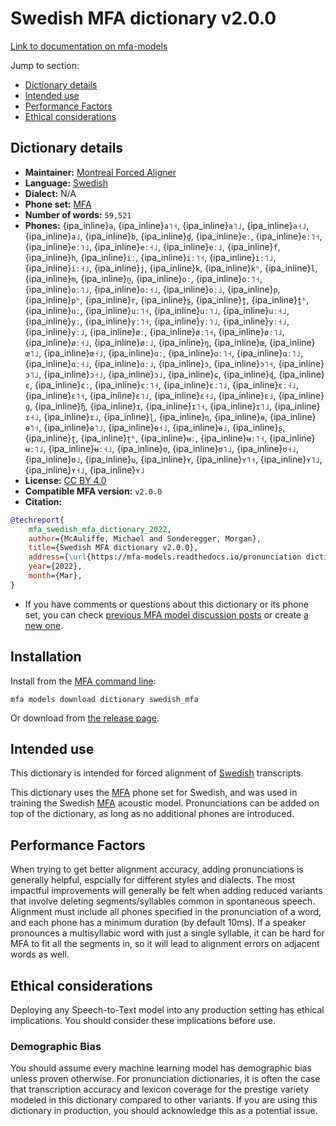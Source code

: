 
# Swedish MFA dictionary v2.0.0

[Link to documentation on mfa-models](https://mfa-models.readthedocs.io/en/main/dictionary/swedish_mfa.html)

Jump to section:

- [Dictionary details](#dictionary-details)
- [Intended use](#intended-use)
- [Performance Factors](#performance-factors)
- [Ethical considerations](#ethical-considerations)

## Dictionary details

- **Maintainer:** [Montreal Forced Aligner](https://montreal-forced-aligner.readthedocs.io/)
- **Language:** [Swedish](https://en.wikipedia.org/wiki/Swedish_language)
- **Dialect:** N/A
- **Phone set:** [MFA](https://mfa-models.readthedocs.io/en/refactor/mfa_phone_set.html#swedish)
- **Number of words:** `59,521`
- **Phones:** {ipa_inline}`a`, {ipa_inline}`a˥˧`, {ipa_inline}`a˥˩`, {ipa_inline}`a˧˩`, {ipa_inline}`a˩`, {ipa_inline}`b`, {ipa_inline}`d̪`, {ipa_inline}`eː`, {ipa_inline}`eː˥˧`, {ipa_inline}`eː˥˩`, {ipa_inline}`eː˧˩`, {ipa_inline}`eː˩`, {ipa_inline}`f`, {ipa_inline}`h`, {ipa_inline}`iː`, {ipa_inline}`iː˥˧`, {ipa_inline}`iː˥˩`, {ipa_inline}`iː˧˩`, {ipa_inline}`j`, {ipa_inline}`k`, {ipa_inline}`kʰ`, {ipa_inline}`l`, {ipa_inline}`m`, {ipa_inline}`n̪`, {ipa_inline}`oː`, {ipa_inline}`oː˥˧`, {ipa_inline}`oː˥˩`, {ipa_inline}`oː˧˩`, {ipa_inline}`oː˩`, {ipa_inline}`p`, {ipa_inline}`pʰ`, {ipa_inline}`r`, {ipa_inline}`s̪`, {ipa_inline}`t̪`, {ipa_inline}`t̪ʰ`, {ipa_inline}`uː`, {ipa_inline}`uː˥˧`, {ipa_inline}`uː˥˩`, {ipa_inline}`uː˧˩`, {ipa_inline}`yː`, {ipa_inline}`yː˥˧`, {ipa_inline}`yː˥˩`, {ipa_inline}`yː˧˩`, {ipa_inline}`yː˩`, {ipa_inline}`øː`, {ipa_inline}`øː˥˧`, {ipa_inline}`øː˥˩`, {ipa_inline}`øː˧˩`, {ipa_inline}`øː˩`, {ipa_inline}`ŋ`, {ipa_inline}`œ`, {ipa_inline}`œ˥˩`, {ipa_inline}`œ˧˩`, {ipa_inline}`ɑː`, {ipa_inline}`ɑː˥˧`, {ipa_inline}`ɑː˥˩`, {ipa_inline}`ɑː˧˩`, {ipa_inline}`ɑː˩`, {ipa_inline}`ɔ`, {ipa_inline}`ɔ˥˧`, {ipa_inline}`ɔ˥˩`, {ipa_inline}`ɔ˧˩`, {ipa_inline}`ɔ˩`, {ipa_inline}`ɕ`, {ipa_inline}`ɖ`, {ipa_inline}`ɛ`, {ipa_inline}`ɛː`, {ipa_inline}`ɛː˥˧`, {ipa_inline}`ɛː˥˩`, {ipa_inline}`ɛː˧˩`, {ipa_inline}`ɛ˥˧`, {ipa_inline}`ɛ˥˩`, {ipa_inline}`ɛ˧˩`, {ipa_inline}`ɛ˩`, {ipa_inline}`ɡ`, {ipa_inline}`ɧ`, {ipa_inline}`ɪ`, {ipa_inline}`ɪ˥˧`, {ipa_inline}`ɪ˥˩`, {ipa_inline}`ɪ˧˩`, {ipa_inline}`ɪ˩`, {ipa_inline}`ɭ`, {ipa_inline}`ɳ`, {ipa_inline}`ɵ`, {ipa_inline}`ɵ˥˧`, {ipa_inline}`ɵ˥˩`, {ipa_inline}`ɵ˧˩`, {ipa_inline}`ɵ˩`, {ipa_inline}`ʂ`, {ipa_inline}`ʈ`, {ipa_inline}`ʈʰ`, {ipa_inline}`ʉː`, {ipa_inline}`ʉː˥˧`, {ipa_inline}`ʉː˥˩`, {ipa_inline}`ʉː˧˩`, {ipa_inline}`ʊ`, {ipa_inline}`ʊ˥˩`, {ipa_inline}`ʊ˧˩`, {ipa_inline}`ʊ˩`, {ipa_inline}`ʋ`, {ipa_inline}`ʏ`, {ipa_inline}`ʏ˥˧`, {ipa_inline}`ʏ˥˩`, {ipa_inline}`ʏ˧˩`, {ipa_inline}`ʏ˩`
- **License:** [CC BY 4.0](https://github.com/MontrealCorpusTools/mfa-models/tree/main/dictionary/swedish/MFA/v2.0.0/LICENSE)
- **Compatible MFA version:** `v2.0.0`
- **Citation:**

```bibtex
@techreport{
	mfa_swedish_mfa_dictionary_2022,
	author={McAuliffe, Michael and Sonderegger, Morgan},
	title={Swedish MFA dictionary v2.0.0},
	address={\url{https://mfa-models.readthedocs.io/pronunciation dictionary/Swedish/Swedish MFA dictionary v2_0_0.html}},
	year={2022},
	month={Mar},
}
```

- If you have comments or questions about this dictionary or its phone set, you can check [previous MFA model discussion posts](https://github.com/MontrealCorpusTools/mfa-models/discussions?discussions_q=Swedish+MFA+dictionary+v2.0.0) or create [a new one](https://github.com/MontrealCorpusTools/mfa-models/discussions/new).

## Installation

Install from the [MFA command line](https://montreal-forced-aligner.readthedocs.io/en/latest/user_guide/models/index.html):

```
mfa models download dictionary swedish_mfa
```

Or download from [the release page](https://github.com/MontrealCorpusTools/mfa-models/releases/tag/dictionary-swedish_mfa-v2.0.0).

## Intended use

This dictionary is intended for forced alignment of [Swedish](https://en.wikipedia.org/wiki/Swedish_language) transcripts.

This dictionary uses the [MFA](https://mfa-models.readthedocs.io/en/refactor/mfa_phone_set.html#swedish) phone set for Swedish, and was used in training the Swedish [MFA](https://mfa-models.readthedocs.io/en/refactor/mfa_phone_set.html#swedish) acoustic model.
Pronunciations can be added on top of the dictionary, as long as no additional phones are introduced.

## Performance Factors

When trying to get better alignment accuracy, adding pronunciations is generally helpful, espcially for different styles and dialects.
The most impactful improvements will generally be felt when adding reduced variants that
involve deleting segments/syllables common in spontaneous speech.  Alignment must include all phones specified in the pronunciation of a word, and each phone has
a minimum duration (by default 10ms). If a speaker pronounces a multisyllabic word with just a single syllable, it can be hard for MFA to fit all the segments in,
so it will lead to alignment errors on adjacent words as well.

## Ethical considerations

Deploying any Speech-to-Text model into any production setting has ethical implications. You should consider these implications before use.

### Demographic Bias

You should assume every machine learning model has demographic bias unless proven otherwise.
For pronunciation dictionaries, it is often the case that transcription accuracy and lexicon coverage for the prestige variety modeled in this dictionary compared to other variants.
If you are using this dictionary in production, you should acknowledge this as a potential issue.
